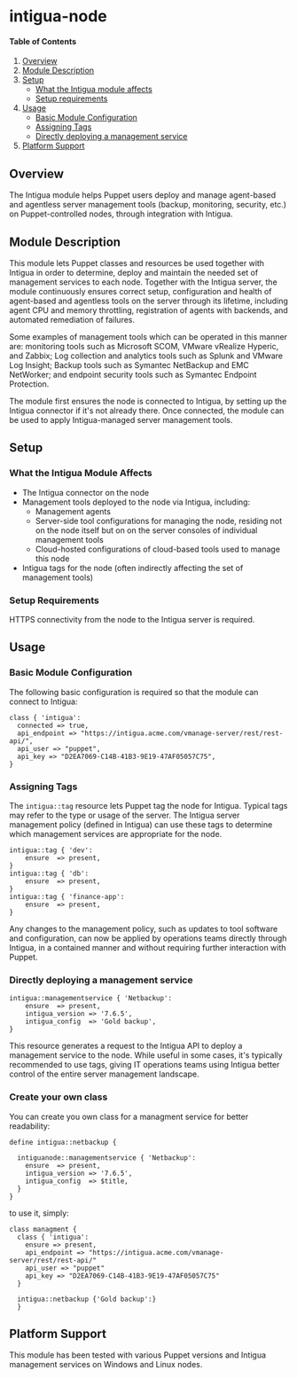 # intigua-node

#### Table of Contents

1. [Overview](#overview)
2. [Module Description](#module-description)
3. [Setup](#setup)
    * [What the Intigua module affects](#what-the-intigua-module-affects)
    * [Setup requirements](#setup-requirements)
4. [Usage](#usage)
    * [Basic Module Configuration](#basic-module-configuration)
    * [Assigning Tags](#assigning-tags)
    * [Directly deploying a management service](#Directly-deploying-a-management-service)
5. [Platform Support](#platform-support)

## Overview

The Intigua module helps Puppet users deploy and manage agent-based and agentless server management tools (backup, monitoring, security, etc.) on Puppet-controlled nodes, through integration with Intigua.

## Module Description

This module lets Puppet classes and resources be used together with Intigua in order to determine, deploy and maintain the needed set of management services to each node. Together with the Intigua server, the module continuously ensures correct setup, configuration and health of agent-based and agentless tools on the server through its lifetime, including agent CPU and memory throttling, registration of agents with backends, and automated remediation of failures.

Some examples of management tools which can be operated in this manner are: monitoring tools such as Microsoft SCOM, VMware vRealize Hyperic, and Zabbix; Log collection and analytics tools such as Splunk and VMware Log Insight; Backup tools such as Symantec NetBackup and EMC NetWorker; and endpoint security tools such as Symantec Endpoint Protection.

The module first ensures the node is connected to Intigua, by setting up the Intigua connector if it's not already there. Once connected, the module can be used to apply Intigua-managed server management tools.

## Setup

### What the Intigua Module Affects

* The Intigua connector on the node
* Management tools deployed to the node via Intigua, including:
  * Management agents
  * Server-side tool configurations for managing the node, residing not on the node itself but on on the server consoles of individual management tools
  * Cloud-hosted configurations of cloud-based tools used to manage this node
* Intigua tags for the node (often indirectly affecting the set of management tools)

### Setup Requirements

HTTPS connectivity from the node to the Intigua server is required.

## Usage

### Basic Module Configuration
The following basic configuration is required so that the module can connect to Intigua:

```puppet
class { 'intigua':
  connected => true,
  api_endpoint => "https://intigua.acme.com/vmanage-server/rest/rest-api/",
  api_user => "puppet",
  api_key => "D2EA7069-C14B-41B3-9E19-47AF05057C75",
}
```

### Assigning Tags
The `intigua::tag` resource lets Puppet tag the node for Intigua. Typical tags may refer to the type or usage of the server. The Intigua server management policy (defined in Intigua) can use these tags to determine which management services are appropriate for the node.

```puppet
intigua::tag { 'dev':
    ensure  => present,
}
intigua::tag { 'db':
    ensure  => present,
}
intigua::tag { 'finance-app':
    ensure  => present,
}
```

Any changes to the management policy, such as updates to tool software and configuration, can now be applied by operations teams directly through Intigua, in a contained manner and without requiring further interaction with Puppet.



### Directly deploying a management service
```puppet
intigua::managementservice { 'Netbackup':
    ensure  => present,
    intigua_version => '7.6.5',
    intigua_config  => 'Gold backup',
}
```

This resource generates a request to the Intigua API to deploy a management service to the node.
While useful in some cases, it's typically recommended to use tags, giving IT operations teams using Intigua better control of the entire server management landscape.

### Create your own class
You can create you own class for a managment service for better readability:
```puppet
define intigua::netbackup {

  intiguanode::managementservice { 'Netbackup':
    ensure  => present,
    intigua_version => '7.6.5',
    intigua_config  => $title,
  }
}
```
to use it, simply:
```puppet
class managment {
  class { 'intigua':
    ensure => present,
    api_endpoint => "https://intigua.acme.com/vmanage-server/rest/rest-api/"
    api_user => "puppet"
    api_key => "D2EA7069-C14B-41B3-9E19-47AF05057C75"
  }

  intigua::netbackup {'Gold backup':}
  }
```



## Platform Support

This module has been tested with various Puppet versions and Intigua management services on Windows and Linux nodes.
